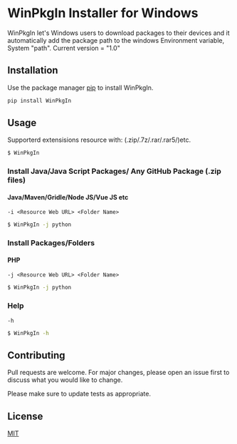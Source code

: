 # WinPkgIn Installer for Windows

WinPkgIn let's Windows users to download packages to their devices and it automatically add the package path to the windows Environment variable, System "path". 
Current version = "1.0"

## Installation

Use the package manager [pip](https://pip.pypa.io/en/stable/) to install WinPkgIn.
```bash
pip install WinPkgIn
```

## Usage
Supporterd extensisions resource with: (.zip/.7z/.rar/.rar5/<folder>)etc.
```bash
$ WinPkgIn 
```
### Install Java/Java Script Packages/ Any GitHub Package (.zip files)
#### Java/Maven/Gridle/Node JS/Vue JS etc
`-i <Resource Web URL> <Folder Name>`
```bash
$ WinPkgIn -j python
```
### Install Packages/Folders
#### PHP
`-j <Resource Web URL> <Folder Name>`
```bash
$ WinPkgIn -j python
```
### Help
`-h`
```bash
$ WinPkgIn -h
```

## Contributing
Pull requests are welcome. For major changes, please open an issue first to discuss what you would like to change.

Please make sure to update tests as appropriate.

## License
[MIT](https://choosealicense.com/licenses/mit/)
